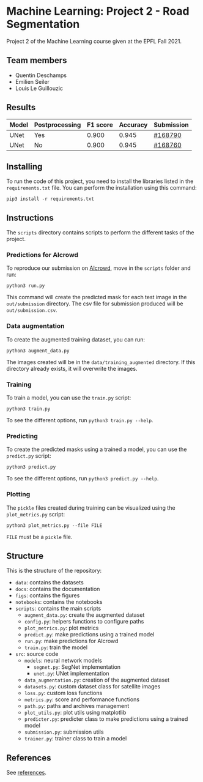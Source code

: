 # Machine Learning: Project 2 - Road Segmentation

Project 2 of the Machine Learning course given at the EPFL Fall 2021.

## Team members

- Quentin Deschamps
- Emilien Seiler
- Louis Le Guillouzic

## Results

Model | Postprocessing | F1 score | Accuracy | Submission
--- | --- | --- | --- | ---
UNet | Yes | 0.900 | 0.945 | [#168790](https://www.aicrowd.com/46ca6cd5-1281-4b20-b39c-d686c13b93f6)
UNet | No | 0.900 | 0.945 | [#168760](https://www.aicrowd.com/0d812527-da37-4b16-b4e2-d01668a7573c)

## Installing

To run the code of this project, you need to install the libraries listed in
the `requirements.txt` file. You can perform the installation using this
command:
```
pip3 install -r requirements.txt
```

## Instructions

The `scripts` directory contains scripts to perform the different tasks of the
project.

### Predictions for AIcrowd

To reproduce our submission on
[AIcrowd](https://www.aicrowd.com/challenges/epfl-ml-road-segmentation), move
in the `scripts` folder and run:
```
python3 run.py
```
This command will create the predicted mask for each test image in the
`out/submission` directory. The csv file for submission produced will be
`out/submission.csv`.

### Data augmentation

To create the augmented training dataset, you can run:
```
python3 augment_data.py
```
The images created will be in the `data/training_augmented` directory. If this
directory already exists, it will overwrite the images.

### Training

To train a model, you can use the `train.py` script:
```
python3 train.py
```
To see the different options, run `python3 train.py --help`.

### Predicting

To create the predicted masks using a trained a model, you can use the
`predict.py` script:
```
python3 predict.py
```
To see the different options, run `python3 predict.py --help`.

### Plotting

The `pickle` files created during training can be visualized using the
`plot_metrics.py` script:
```
python3 plot_metrics.py --file FILE
```
`FILE` must be a `pickle` file.

## Structure

This is the structure of the repository:

- `data`: contains the datasets
- `docs`: contains the documentation
- `figs`: contains the figures
- `notebooks`: contains the notebooks
- `scripts`: contains the main scripts
    - `augment_data.py`: create the augmented dataset
    - `config.py`: helpers functions to configure paths
    - `plot_metrics.py`: plot metrics
    - `predict.py`: make predictions using a trained model
    - `run.py`: make predictions for AIcrowd
    - `train.py`: train the model
- `src`: source code
    - `models`: neural network models
        - `segnet.py`: SegNet implementation
        - `unet.py`: UNet implementation
    - `data_augmentation.py`: creation of the augmented dataset
    - `datasets.py`: custom dataset class for satellite images
    - `loss.py`: custom loss functions
    - `metrics.py`: score and performance functions
    - `path.py`: paths and archives management
    - `plot_utils.py`: plot utils using matplotlib
    - `predicter.py`: predicter class to make predictions using a trained model
    - `submission.py`: submission utils
    - `trainer.py`: trainer class to train a model

## References

See [references](references.md).
